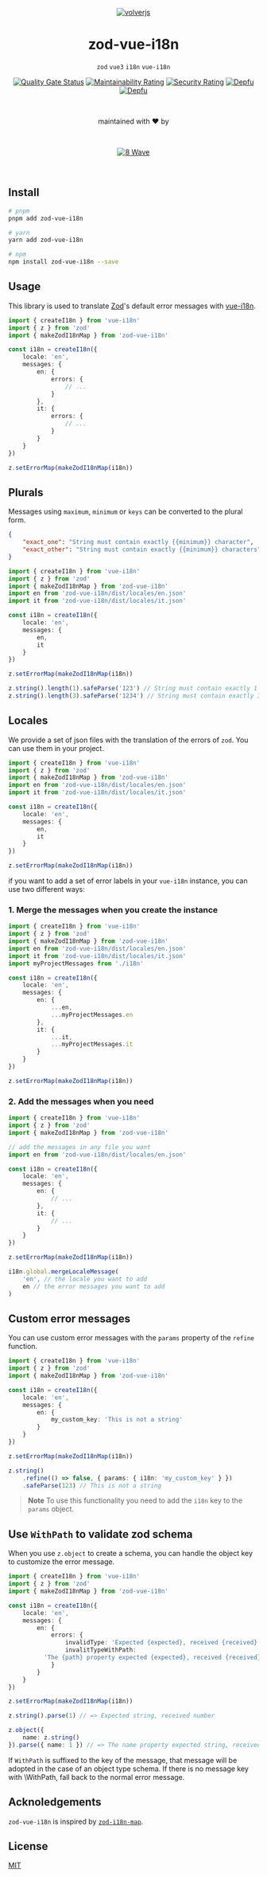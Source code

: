 <div align="center">

[![volverjs](docs/static/zod-vue-i18n.svg)](https://volverjs.github.io/zod-vue-i18n)

# zod-vue-i18n

`zod` `vue3` `i18n` `vue-i18n`

[![Quality Gate Status](https://sonarcloud.io/api/project_badges/measure?project=volverjs_zod-vue-i18n&metric=alert_status)](https://sonarcloud.io/summary/new_code?id=volverjs_zod-vue-i18n) [![Maintainability Rating](https://sonarcloud.io/api/project_badges/measure?project=volverjs_zod-vue-i18n&metric=sqale_rating)](https://sonarcloud.io/summary/new_code?id=volverjs_zod-vue-i18n) [![Security Rating](https://sonarcloud.io/api/project_badges/measure?project=volverjs_zod-vue-i18n&metric=security_rating)](https://sonarcloud.io/summary/new_code?id=volverjs_zod-vue-i18n) [![Depfu](https://badges.depfu.com/badges/0fc5114253837ef87562eb64d185a853/status.svg)](https://depfu.com) [![Depfu](https://badges.depfu.com/badges/0fc5114253837ef87562eb64d185a853/overview.svg)](https://depfu.com/github/volverjs/zod-vue-i18n?project_id=38573)

<br>

maintained with ❤️ by

<br>

[![8 Wave](docs/static/8wave.svg)](https://8wave.it)

<br>

</div>

## Install

```bash
# pnpm
pnpm add zod-vue-i18n

# yarn
yarn add zod-vue-i18n

# npm
npm install zod-vue-i18n --save
```

## Usage

This library is used to translate [Zod](https://github.com/colinhacks/zod)'s default error messages with [vue-i18n](https://github.com/intlify/vue-i18n-next/).

```typescript
import { createI18n } from 'vue-i18n'
import { z } from 'zod'
import { makeZodI18nMap } from 'zod-vue-i18n'

const i18n = createI18n({
    locale: 'en',
    messages: {
        en: {
            errors: {
                // ...
            }
        },
        it: {
            errors: {
                // ...
            }
        }
    }
})

z.setErrorMap(makeZodI18nMap(i18n))
```

## Plurals

Messages using `maximum`, `minimum` or `keys` can be converted to the plural form.

```json
{
    "exact_one": "String must contain exactly {{minimum}} character",
    "exact_other": "String must contain exactly {{minimum}} characters"
}
```

```typescript
import { createI18n } from 'vue-i18n'
import { z } from 'zod'
import { makeZodI18nMap } from 'zod-vue-i18n'
import en from 'zod-vue-i18n/dist/locales/en.json'
import it from 'zod-vue-i18n/dist/locales/it.json'

const i18n = createI18n({
    locale: 'en',
    messages: {
        en,
        it
    }
})

z.setErrorMap(makeZodI18nMap(i18n))

z.string().length(1).safeParse('123') // String must contain exactly 1 character
z.string().length(3).safeParse('1234') // String must contain exactly 3 characters
```

## Locales

We provide a set of json files with the translation of the errors of `zod`. You can use them in your project.

```typescript
import { createI18n } from 'vue-i18n'
import { z } from 'zod'
import { makeZodI18nMap } from 'zod-vue-i18n'
import en from 'zod-vue-i18n/dist/locales/en.json'
import it from 'zod-vue-i18n/dist/locales/it.json'

const i18n = createI18n({
    locale: 'en',
    messages: {
        en,
        it
    }
})

z.setErrorMap(makeZodI18nMap(i18n))
```

if you want to add a set of error labels in your `vue-i18n` instance, you can use two different ways:

### 1. Merge the messages when you create the instance

```typescript
import { createI18n } from 'vue-i18n'
import { z } from 'zod'
import { makeZodI18nMap } from 'zod-vue-i18n'
import en from 'zod-vue-i18n/dist/locales/en.json'
import it from 'zod-vue-i18n/dist/locales/it.json'
import myProjectMessages from './i18n'

const i18n = createI18n({
    locale: 'en',
    messages: {
        en: {
            ...en,
            ...myProjectMessages.en
        },
        it: {
            ...it,
            ...myProjectMessages.it
        }
    }
})

z.setErrorMap(makeZodI18nMap(i18n))
```

### 2. Add the messages when you need

```typescript
import { createI18n } from 'vue-i18n'
import { z } from 'zod'
import { makeZodI18nMap } from 'zod-vue-i18n'

// add the messages in any file you want
import en from 'zod-vue-i18n/dist/locales/en.json'

const i18n = createI18n({
    locale: 'en',
    messages: {
        en: {
            // ...
        },
        it: {
            // ...
        }
    }
})

z.setErrorMap(makeZodI18nMap(i18n))

i18n.global.mergeLocaleMessage(
    'en', // the locale you want to add
    en // the error messages you want to add
)
```

## Custom error messages

You can use custom error messages with the `params` property of the `refine` function.

```typescript
import { createI18n } from 'vue-i18n'
import { z } from 'zod'
import { makeZodI18nMap } from 'zod-vue-i18n'

const i18n = createI18n({
    locale: 'en',
    messages: {
        en: {
            my_custom_key: 'This is not a string'
        }
    }
})

z.setErrorMap(makeZodI18nMap(i18n))

z.string()
    .refine(() => false, { params: { i18n: 'my_custom_key' } })
    .safeParse(123) // This is not a string
```

> **Note**
> To use this functionality you need to add the `i18n` key to the `params` object.

## Use `WithPath` to validate zod schema

When you use `z.object` to create a schema, you can handle the object key to customize the error message.

```typescript
import { createI18n } from 'vue-i18n'
import { z } from 'zod'
import { makeZodI18nMap } from 'zod-vue-i18n'

const i18n = createI18n({
    locale: 'en',
    messages: {
        en: {
            errors: {
                invalidType: 'Expected {expected}, received {received}',
                invalitTypeWithPath:
          'The {path} property expected {expected}, received {received}'
            }
        }
    }
})

z.setErrorMap(makeZodI18nMap(i18n))

z.string().parse(1) // => Expected string, received number

z.object({
    name: z.string()
}).parse({ name: 1 }) // => The name property expected string, received number
```

If `WithPath` is suffixed to the key of the message, that message will be adopted in the case of an object type schema.
If there is no message key with \WithPath, fall back to the normal error message.

## Acknoledgements

`zod-vue-i18n` is inspired by [`zod-i18n-map`](https://github.com/aiji42/zod-i18n).

## License

[MIT](http://opensource.org/licenses/MIT)
